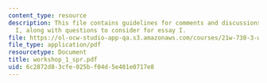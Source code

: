 ```yaml
---
content_type: resource
description: This file contains guidelines for comments and discussions for workshop
  I, along with questions to consider for essay I.
file: https://ol-ocw-studio-app-qa.s3.amazonaws.com/courses/21w-730-3-writing-and-the-environment-spring-2005/6c2872d83cfe025bf04d5e481e0717e8_workshop_1_spr.pdf
file_type: application/pdf
resourcetype: Document
title: workshop_1_spr.pdf
uid: 6c2872d8-3cfe-025b-f04d-5e481e0717e8
---
```

